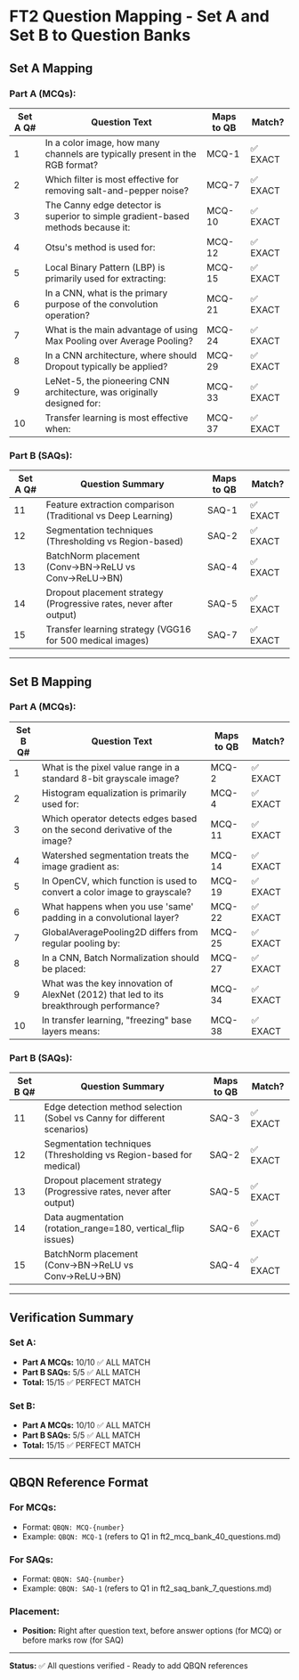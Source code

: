 # FT2 Question Mapping - Set A and Set B to Question Banks

## Set A Mapping

### Part A (MCQs):
| Set A Q# | Question Text | Maps to QB | Match? |
|----------|---------------|------------|--------|
| 1 | In a color image, how many channels are typically present in the RGB format? | MCQ-1 | ✅ EXACT |
| 2 | Which filter is most effective for removing salt-and-pepper noise? | MCQ-7 | ✅ EXACT |
| 3 | The Canny edge detector is superior to simple gradient-based methods because it: | MCQ-10 | ✅ EXACT |
| 4 | Otsu's method is used for: | MCQ-12 | ✅ EXACT |
| 5 | Local Binary Pattern (LBP) is primarily used for extracting: | MCQ-15 | ✅ EXACT |
| 6 | In a CNN, what is the primary purpose of the convolution operation? | MCQ-21 | ✅ EXACT |
| 7 | What is the main advantage of using Max Pooling over Average Pooling? | MCQ-24 | ✅ EXACT |
| 8 | In a CNN architecture, where should Dropout typically be applied? | MCQ-29 | ✅ EXACT |
| 9 | LeNet-5, the pioneering CNN architecture, was originally designed for: | MCQ-33 | ✅ EXACT |
| 10 | Transfer learning is most effective when: | MCQ-37 | ✅ EXACT |

### Part B (SAQs):
| Set A Q# | Question Summary | Maps to QB | Match? |
|----------|------------------|------------|--------|
| 11 | Feature extraction comparison (Traditional vs Deep Learning) | SAQ-1 | ✅ EXACT |
| 12 | Segmentation techniques (Thresholding vs Region-based) | SAQ-2 | ✅ EXACT |
| 13 | BatchNorm placement (Conv→BN→ReLU vs Conv→ReLU→BN) | SAQ-4 | ✅ EXACT |
| 14 | Dropout placement strategy (Progressive rates, never after output) | SAQ-5 | ✅ EXACT |
| 15 | Transfer learning strategy (VGG16 for 500 medical images) | SAQ-7 | ✅ EXACT |

---

## Set B Mapping

### Part A (MCQs):
| Set B Q# | Question Text | Maps to QB | Match? |
|----------|---------------|------------|--------|
| 1 | What is the pixel value range in a standard 8-bit grayscale image? | MCQ-2 | ✅ EXACT |
| 2 | Histogram equalization is primarily used for: | MCQ-4 | ✅ EXACT |
| 3 | Which operator detects edges based on the second derivative of the image? | MCQ-11 | ✅ EXACT |
| 4 | Watershed segmentation treats the image gradient as: | MCQ-14 | ✅ EXACT |
| 5 | In OpenCV, which function is used to convert a color image to grayscale? | MCQ-19 | ✅ EXACT |
| 6 | What happens when you use 'same' padding in a convolutional layer? | MCQ-22 | ✅ EXACT |
| 7 | GlobalAveragePooling2D differs from regular pooling by: | MCQ-25 | ✅ EXACT |
| 8 | In a CNN, Batch Normalization should be placed: | MCQ-27 | ✅ EXACT |
| 9 | What was the key innovation of AlexNet (2012) that led to its breakthrough performance? | MCQ-34 | ✅ EXACT |
| 10 | In transfer learning, "freezing" base layers means: | MCQ-38 | ✅ EXACT |

### Part B (SAQs):
| Set B Q# | Question Summary | Maps to QB | Match? |
|----------|------------------|------------|--------|
| 11 | Edge detection method selection (Sobel vs Canny for different scenarios) | SAQ-3 | ✅ EXACT |
| 12 | Segmentation techniques (Thresholding vs Region-based for medical) | SAQ-2 | ✅ EXACT |
| 13 | Dropout placement strategy (Progressive rates, never after output) | SAQ-5 | ✅ EXACT |
| 14 | Data augmentation (rotation_range=180, vertical_flip issues) | SAQ-6 | ✅ EXACT |
| 15 | BatchNorm placement (Conv→BN→ReLU vs Conv→ReLU→BN) | SAQ-4 | ✅ EXACT |

---

## Verification Summary

### Set A:
- **Part A MCQs:** 10/10 ✅ ALL MATCH
- **Part B SAQs:** 5/5 ✅ ALL MATCH
- **Total:** 15/15 ✅ PERFECT MATCH

### Set B:
- **Part A MCQs:** 10/10 ✅ ALL MATCH
- **Part B SAQs:** 5/5 ✅ ALL MATCH
- **Total:** 15/15 ✅ PERFECT MATCH

---

## QBQN Reference Format

### For MCQs:
- Format: `QBQN: MCQ-{number}`
- Example: `QBQN: MCQ-1` (refers to Q1 in ft2_mcq_bank_40_questions.md)

### For SAQs:
- Format: `QBQN: SAQ-{number}`
- Example: `QBQN: SAQ-1` (refers to Q1 in ft2_saq_bank_7_questions.md)

### Placement:
- **Position:** Right after question text, before answer options (for MCQ) or before marks row (for SAQ)

---

**Status:** ✅ All questions verified - Ready to add QBQN references
